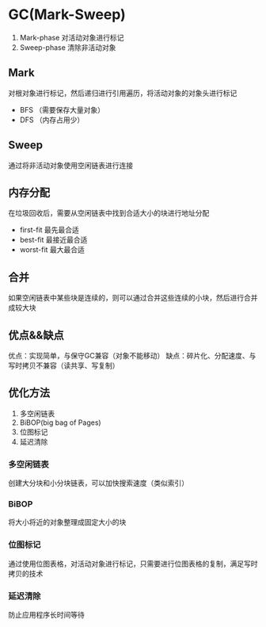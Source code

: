# GC(Mark-Sweep)

1. Mark-phase 对活动对象进行标记
2. Sweep-phase 清除非活动对象

## Mark
对根对象进行标记，然后递归进行引用遍历，将活动对象的对象头进行标记
* BFS （需要保存大量对象）
* DFS （内存占用少）

## Sweep
通过将非活动对象使用空闲链表进行连接

## 内存分配
在垃圾回收后，需要从空闲链表中找到合适大小的块进行地址分配

* first-fit 最先最合适
* best-fit 最接近最合适
* worst-fit 最大最合适

## 合并
如果空闲链表中某些块是连续的，则可以通过合并这些连续的小块，然后进行合并成较大块

## 优点&&缺点
优点：实现简单，与保守GC兼容（对象不能移动）
缺点：碎片化、分配速度、与写时拷贝不兼容（读共享、写复制）

## 优化方法
1. 多空闲链表 
2. BiBOP(big bag of Pages)
3. 位图标记
4. 延迟清除

### 多空闲链表
创建大分块和小分块链表，可以加快搜索速度（类似索引）

### BiBOP
将大小将近的对象整理成固定大小的块

### 位图标记
通过使用位图表格，对活动对象进行标记，只需要进行位图表格的复制，满足写时拷贝的技术

### 延迟清除
防止应用程序长时间等待

